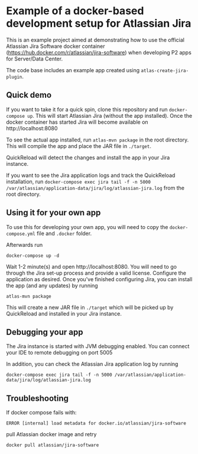# Example of a docker-based development setup for Atlassian Jira

This is an example project aimed at demonstrating how to use the official 
Atlassian Jira Software docker container (https://hub.docker.com/r/atlassian/jira-software)
when developing P2 apps for Server/Data Center.

The code base includes an example app created using `atlas-create-jira-plugin`.

## Quick demo

If you want to take it for a quick spin, clone this repository and run `docker-compose up`.
This will start Atlassian Jira (without the app installed). Once the docker container has started 
Jira will become available on http://localhost:8080

To see the actual app installed, run `atlas-mvn package` in the root directory.
This will compile the app and place the JAR file in `./target`. 

QuickReload will detect the changes and install the app in your Jira instance. 

If you want to see the Jira application logs and track the QuickReload installation, 
run `docker-compose exec jira tail -f -n 5000 /var/atlassian/application-data/jira/log/atlassian-jira.log` 
from the root directory.

## Using it for your own app

To use this for developing your own app, you will need to copy the `docker-compose.yml` file and `.docker` folder.

Afterwards run

```
docker-compose up -d
```

Wait 1-2 minute(s) and open http://localhost:8080. You will need to go through the Jira set-up process and
provide a valid license. Configure the application as desired. Once you've finished configuring Jira, you can install the app (and any updates) by running

```
atlas-mvn package
```

This will create a new JAR file in `./target` which will be picked up by QuickReload and installed in your Jira instance.

## Debugging your app

The Jira instance is started with JVM debugging enabled. You can connect your IDE to remote debugging on port 5005

In addition, you can check the Atlassian Jira application log by running

```
docker-compose exec jira tail -f -n 5000 /var/atlassian/application-data/jira/log/atlassian-jira.log
```

## Troubleshooting

If docker compose fails with:

```
ERROR [internal] load metadata for docker.io/atlassian/jira-software
```

pull Atlassian docker image and retry

```
docker pull atlassian/jira-software
```
